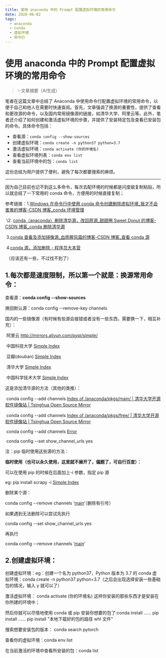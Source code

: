 ```yaml
---
title: 使用 anaconda 中的 Prompt 配置虚拟环境的常用命令
date: 2020-06-02
tags: 
  - anaconda
  - conda
  - 虚拟环境
  - 命令行
---
```


# 使用 anaconda 中的 Prompt 配置虚拟环境的常用命令

> ✨文章摘要（AI生成）

<!-- DESC SEP -->

笔者在这篇文章中总结了 Anaconda 中使用命令行配置虚拟环境的常用命令，以便于自己和他人在需要时快速查阅。首先，文章强调了换源的重要性，提供了查看和更改源的命令，以及国内常用镜像源的链接，如清华大学、阿里云等。此外，笔者还介绍了如何创建和激活虚拟环境的步骤，并提供了安装特定包及查看已安装包的命令。具体命令包括：

- 查看源：`conda config --show-sources`
- 创建虚拟环境：`conda create -n python37 python=3.7`
- 激活虚拟环境：`conda activate (你的环境名)`
- 查看虚拟环境列表：`conda env list`
- 查看当前环境中的包：`conda list`

这份总结为用户提供了便利，避免了每次都要搜索的麻烦。

<!-- DESC SEP -->

---

因为自己目前也记不到这么多命令，每次去配环境的时候都是问度娘复制粘贴，所以就总结了一下常用的 conda 命令，方便用的时候直接复制；

参考链接：1.[Windows 在命令行中使用 conda 命令创建删除虚拟环境_我才不会害羞的博客-CSDN 博客_conda 环境管理](https://blog.csdn.net/qq_45855805/article/details/102979213)

​         \2. [conda（anaconda）删除清华源，改回原源_甜甜圈 Sweet Donut 的博客-CSDN 博客_conda 删除清华源](https://blog.csdn.net/qinglingls/article/details/89363368) 

​         3.[conda 查看及添加镜像源_血雨腥风霜的博客-CSDN 博客_查看 conda 源](https://blog.csdn.net/weixin_41466947/article/details/107377071)

​         4.[conda 源，添加删除 - 程序员大本营](https://www.pianshen.com/article/30971024940/)   

​        （应该还有一些，不过找不到了）

## 1.每次都是速度限制，所以第一个就是：换源常用命令：

   查看源：**conda config --show-sources**

   换回默认源：conda config --remove-key channels

   国内的一些镜像源（有时候有些源会报错或者没有一些东西，需要换一下，相互补充）：    

​        阿里云 http://mirrors.aliyun.com/pypi/simple/ 

​        中国科技大学 [Simple Index](https://pypi.mirrors.ustc.edu.cn/simple/) 

​        豆瓣(douban) [Simple Index](http://pypi.douban.com/simple/) 

​       清华大学 [Simple Index](https://pypi.tuna.tsinghua.edu.cn/simple/) 

​       中国科学技术大学 [Simple Index](http://pypi.mirrors.ustc.edu.cn/simple/)

   这是添加清华源的方法（其他的类推）：

​       conda config --add channels [Index of /anaconda/pkgs/main/ | 清华大学开源软件镜像站 | Tsinghua Open Source Mirror](https://mirrors.tuna.tsinghua.edu.cn/anaconda/pkgs/main/)

​       conda config --add channels [Index of /anaconda/pkgs/free/ | 清华大学开源软件镜像站 | Tsinghua Open Source Mirror](https://mirrors.tuna.tsinghua.edu.cn/anaconda/pkgs/free/)

​       conda config --add channels [Error](https://mirrors.tuna.tsinghua.edu.cn/anaconda/cloud/conda-forge/)

​       conda config --set show_channel_urls yes

   注：pip 临时使用这些源的方法：

   **临时使用（也可以永久使用，这里就不展开了，偏题了，可自行百度）：** 

   可以在使用 pip 的时候在后面加上-i 参数，指定 pip 源 

   eg: pip install scrapy -i [Simple Index](https://pypi.tuna.tsinghua.edu.cn/simple)

   删除某个源：

   conda config --remove channels ‘[main](https://repo.continuum.io/pkgs/main/)‘（删除有引号）

   如果遇到无法删除可以尝试先执行

   conda config --set show_channel_urls yes

   再执行

   conda config --remove channels ’[main](https://repo.continuum.io/pkgs/main/)‘

## 2.创建虚拟环境：

   创建虚拟环境：eg：创建一个名为 python37，Python 版本为 3.7 的 conda 虚拟环境：conda create -n python37 python=3.7（之后会出现选择安装一些基础包的情况，输入 y 就可以了）

   激活虚拟环境： conda activate (你的环境名) 这样你安装的那些东西才是安装在你所建的环境中；

   然后你就可以尽情地使用 conda 或 pip 安装你想要的包了:conda install ……  pip install …… pip install "本地下载好的包的路径 whl 文件"

   搜索想要安装包的版本： conda search pytorch

   查看你的虚拟环境：conda env list

   在当前激活的环境中查看所安装的包：conda list 

   